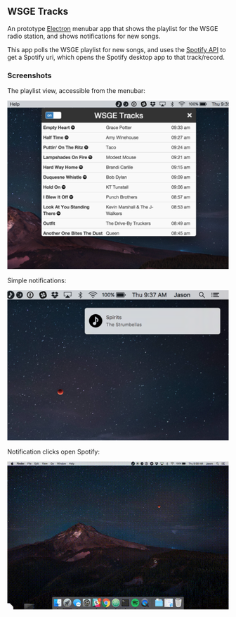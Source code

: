 ## WSGE Tracks

An prototype [Electron](http://electron.atom.io/) menubar app that shows the playlist for the WSGE radio station, and shows notifications for new songs.

This app polls the WSGE playlist for new songs, and uses the [Spotify API](https://developer.spotify.com/web-api/) to get a Spotify uri, which opens the Spotify desktop app to that track/record.

### Screenshots

The playlist view, accessible from the menubar:

![](screenshots/playlist.png)

Simple notifications:

![](screenshots/notification.png)

Notification clicks open Spotify:

![](screenshots/notification.gif)
